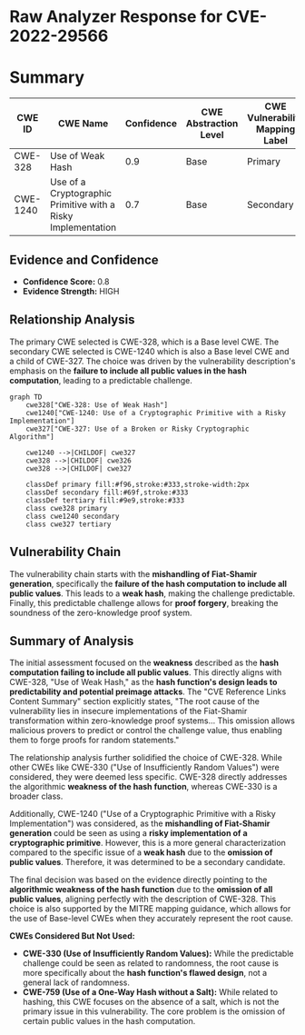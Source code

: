 # Raw Analyzer Response for CVE-2022-29566

# Summary
| CWE ID | CWE Name | Confidence | CWE Abstraction Level | CWE Vulnerability Mapping Label | CWE-Vulnerability Mapping Notes |
|---|---|---|---|---|---|
| CWE-328 | Use of Weak Hash | 0.9 | Base | Primary | Allowed |
| CWE-1240 | Use of a Cryptographic Primitive with a Risky Implementation | 0.7 | Base | Secondary | Allowed |

## Evidence and Confidence

*   **Confidence Score:** 0.8
*   **Evidence Strength:** HIGH

## Relationship Analysis
The primary CWE selected is CWE-328, which is a Base level CWE. The secondary CWE selected is CWE-1240 which is also a Base level CWE and a child of CWE-327.
The choice was driven by the vulnerability description's emphasis on the **failure to include all public values in the hash computation**, leading to a predictable challenge.

```mermaid
graph TD
    cwe328["CWE-328: Use of Weak Hash"]
    cwe1240["CWE-1240: Use of a Cryptographic Primitive with a Risky Implementation"]
    cwe327["CWE-327: Use of a Broken or Risky Cryptographic Algorithm"]

    cwe1240 -->|CHILDOF| cwe327
    cwe328 -->|CHILDOF| cwe326
    cwe328 -->|CHILDOF| cwe327

    classDef primary fill:#f96,stroke:#333,stroke-width:2px
    classDef secondary fill:#69f,stroke:#333
    classDef tertiary fill:#9e9,stroke:#333
    class cwe328 primary
    class cwe1240 secondary
    class cwe327 tertiary
```

## Vulnerability Chain
The vulnerability chain starts with the **mishandling of Fiat-Shamir generation**, specifically the **failure of the hash computation to include all public values**. This leads to a **weak hash**, making the challenge predictable. Finally, this predictable challenge allows for **proof forgery**, breaking the soundness of the zero-knowledge proof system.

## Summary of Analysis
The initial assessment focused on the **weakness** described as the **hash computation failing to include all public values**. This directly aligns with CWE-328, "Use of Weak Hash," as the **hash function's design leads to predictability and potential preimage attacks**. The "CVE Reference Links Content Summary" section explicitly states, "The root cause of the vulnerability lies in insecure implementations of the Fiat-Shamir transformation within zero-knowledge proof systems... This omission allows malicious provers to predict or control the challenge value, thus enabling them to forge proofs for random statements."

The relationship analysis further solidified the choice of CWE-328. While other CWEs like CWE-330 ("Use of Insufficiently Random Values") were considered, they were deemed less specific. CWE-328 directly addresses the algorithmic **weakness of the hash function**, whereas CWE-330 is a broader class.

Additionally, CWE-1240 ("Use of a Cryptographic Primitive with a Risky Implementation") was considered, as the **mishandling of Fiat-Shamir generation** could be seen as using a **risky implementation of a cryptographic primitive**. However, this is a more general characterization compared to the specific issue of a **weak hash** due to the **omission of public values**. Therefore, it was determined to be a secondary candidate.

The final decision was based on the evidence directly pointing to the **algorithmic weakness of the hash function** due to the **omission of all public values**, aligning perfectly with the description of CWE-328. This choice is also supported by the MITRE mapping guidance, which allows for the use of Base-level CWEs when they accurately represent the root cause.

**CWEs Considered But Not Used:**

*   **CWE-330 (Use of Insufficiently Random Values):** While the predictable challenge could be seen as related to randomness, the root cause is more specifically about the **hash function's flawed design**, not a general lack of randomness.
*   **CWE-759 (Use of a One-Way Hash without a Salt):** While related to hashing, this CWE focuses on the absence of a salt, which is not the primary issue in this vulnerability. The core problem is the omission of certain public values in the hash computation.